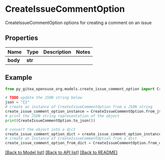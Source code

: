 # CreateIssueCommentOption

CreateIssueCommentOption options for creating a comment on an issue

## Properties

Name | Type | Description | Notes
------------ | ------------- | ------------- | -------------
**body** | **str** |  | 

## Example

```python
from py_gitea_opensuse_org.models.create_issue_comment_option import CreateIssueCommentOption

# TODO update the JSON string below
json = "{}"
# create an instance of CreateIssueCommentOption from a JSON string
create_issue_comment_option_instance = CreateIssueCommentOption.from_json(json)
# print the JSON string representation of the object
print(CreateIssueCommentOption.to_json())

# convert the object into a dict
create_issue_comment_option_dict = create_issue_comment_option_instance.to_dict()
# create an instance of CreateIssueCommentOption from a dict
create_issue_comment_option_from_dict = CreateIssueCommentOption.from_dict(create_issue_comment_option_dict)
```
[[Back to Model list]](../README.md#documentation-for-models) [[Back to API list]](../README.md#documentation-for-api-endpoints) [[Back to README]](../README.md)


